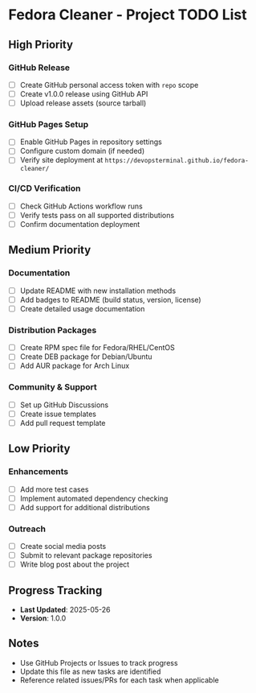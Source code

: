 # Fedora Cleaner - Project TODO List

## High Priority

### GitHub Release
- [ ] Create GitHub personal access token with `repo` scope
- [ ] Create v1.0.0 release using GitHub API
- [ ] Upload release assets (source tarball)

### GitHub Pages Setup
- [ ] Enable GitHub Pages in repository settings
- [ ] Configure custom domain (if needed)
- [ ] Verify site deployment at `https://devopsterminal.github.io/fedora-cleaner/`

### CI/CD Verification
- [ ] Check GitHub Actions workflow runs
- [ ] Verify tests pass on all supported distributions
- [ ] Confirm documentation deployment

## Medium Priority

### Documentation
- [ ] Update README with new installation methods
- [ ] Add badges to README (build status, version, license)
- [ ] Create detailed usage documentation

### Distribution Packages
- [ ] Create RPM spec file for Fedora/RHEL/CentOS
- [ ] Create DEB package for Debian/Ubuntu
- [ ] Add AUR package for Arch Linux

### Community & Support
- [ ] Set up GitHub Discussions
- [ ] Create issue templates
- [ ] Add pull request template

## Low Priority

### Enhancements
- [ ] Add more test cases
- [ ] Implement automated dependency checking
- [ ] Add support for additional distributions

### Outreach
- [ ] Create social media posts
- [ ] Submit to relevant package repositories
- [ ] Write blog post about the project

## Progress Tracking

- **Last Updated**: 2025-05-26
- **Version**: 1.0.0

## Notes

- Use GitHub Projects or Issues to track progress
- Update this file as new tasks are identified
- Reference related issues/PRs for each task when applicable

